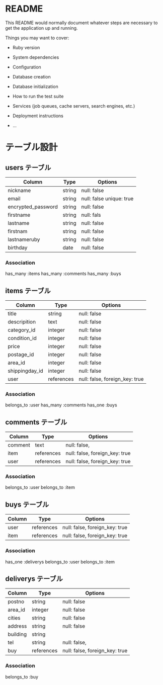 # README

This README would normally document whatever steps are necessary to get the
application up and running.

Things you may want to cover:

* Ruby version

* System dependencies

* Configuration

* Database creation

* Database initialization

* How to run the test suite

* Services (job queues, cache servers, search engines, etc.)

* Deployment instructions

* ...




# テーブル設計

## users テーブル

| Column                | Type     | Options                   |
| --------------------- | -------- | ------------------------- |
| nickname              | string   | null: false               |
| email                 | string   | null: false  unique: true |
| encrypted_password    | string   | null: false               |
| firstname             | string   | null: fals                |
| lastname              | string   | null: false               |
| firstnam              | string   | null: false               |
| lastnameruby          | string   | null: false               |
| birthday              | date     | null: false               |

### Association
has_many :items
has_many :comments
has_many :buys


## items テーブル

| Column           | Type       |  Options                       |
| --------------   | ---------  | ------------------------------ |
| title            | string     | null: false                    |
| descripition     | text       | null: false                    |
| category_id      | integer    | null: false                    |
| condition_id     | integer    | null: false                    |
| price            | integer    | null: false                    |
| postage_id       | integer    | null: false                    |
| area_id          | integer    | null: false                    |
| shippingday_id   | integer    | null: false                    |
| user             | references | null: false, foreign_key: true | 

### Association
belongs_to :user
has_many :comments
has_one :buys


## comments テーブル

| Column    | Type       | Options                        |
| --------- | ---------- | ------------------------------ |
| comment   | text       | null: false,                   |
| item      | references | null: false, foreign_key: true |
| user      | references | null: false, foreign_key: true |

### Association
belongs_to :user
belongs_to :item


## buys テーブル

| Column          | Type       |  Options                       |
| --------------  | ---------  | ------------------------------ |
| user            | references | null: false, foreign_key: true | 
| item            | references | null: false, foreign_key: true | 

### Association
has_one :deliverys
belongs_to :user
belongs_to :item



## deliverys テーブル

| Column          | Type       |  Options                       |
| --------------  | ---------  | ------------------------------ |
| postno          | string     | null: false                    |
| area_id         | integer    | null: false                    |
| cities          | string     | null: false                    |
| address         | string     | null: false                    |
| building        | string     |                                |
| tel             | string     | null: false,                   | 
| buy             | references | null: false, foreign_key: true | 


### Association
belongs_to :buy

